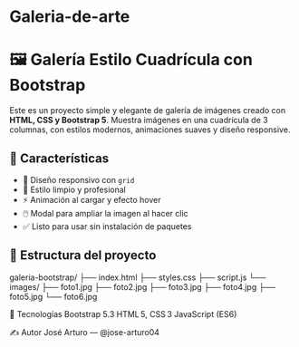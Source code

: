 # Galeria-de-arte
# 🖼️ Galería Estilo Cuadrícula con Bootstrap

Este es un proyecto simple y elegante de galería de imágenes creado con **HTML, CSS y Bootstrap 5**. Muestra imágenes en una cuadrícula de 3 columnas, con estilos modernos, animaciones suaves y diseño responsive.

## 🌟 Características

- 📐 Diseño responsivo con `grid`
- 🎨 Estilo limpio y profesional
- ⚡ Animación al cargar y efecto hover
- 🖱️ Modal para ampliar la imagen al hacer clic
- ✅ Listo para usar sin instalación de paquetes

## 📁 Estructura del proyecto
galeria-bootstrap/
├── index.html
├── styles.css
├── script.js
└── images/
├── foto1.jpg
├── foto2.jpg
├── foto3.jpg
├── foto4.jpg
├── foto5.jpg
└── foto6.jpg

🧰 Tecnologías
Bootstrap 5.3
HTML 5, CSS 3
JavaScript (ES6)

✍️ Autor
José Arturo — @jose-arturo04
